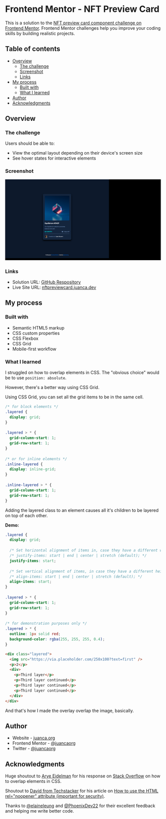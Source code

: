 # Frontend Mentor - NFT Preview Card

This is a solution to the [NFT preview card component challenge on Frontend Mentor](https://www.frontendmentor.io/challenges/nft-preview-card-component-SbdUL_w0U). Frontend Mentor challenges help you improve your coding skills by building realistic projects.

## Table of contents

- [Overview](#overview)
  - [The challenge](#the-challenge)
  - [Screenshot](#screenshot)
  - [Links](#links)
- [My process](#my-process)
  - [Built with](#built-with)
  - [What I learned](#what-i-learned)
- [Author](#author)
- [Acknowledgments](#acknowledgments)

## Overview

### The challenge

Users should be able to:

- View the optimal layout depending on their device's screen size
- See hover states for interactive elements

### Screenshot

![](./images/screenshot.png)

### Links

- Solution URL: [GitHub Respository](https://github.com/juancaorg/nft-preview-card)
- Live Site URL: [nftpreviewcard.juanca.dev](https://nftpreviewcard.juanca.dev)

## My process

### Built with

- Semantic HTML5 markup
- CSS custom properties
- CSS Flexbox
- CSS Grid
- Mobile-first workflow

### What I learned

I struggled on how to overlap elements in CSS. The "obvious choice" would be to use `position: absolute`.

However, there's a better way using CSS Grid.

Using CSS Grid, you can set all the grid items to be in the same cell.

```css
/* for block elements */
.layered {
  display: grid;
}

.layered > * {
  grid-column-start: 1;
  grid-row-start: 1;
}

/* or for inline elements */
.inline-layered {
  display: inline-grid;
}

.inline-layered > * {
  grid-column-start: 1;
  grid-row-start: 1;
}
```

Adding the layered class to an element causes all it's children to be layered on top of each other.

**Demo:**

```css
.layered {
  display: grid;

  /* Set horizontal alignment of items in, case they have a different width. */
  /* justify-items: start | end | center | stretch (default); */
  justify-items: start;

  /* Set vertical alignment of items, in case they have a different height. */
  /* align-items: start | end | center | stretch (default); */
  align-items: start;
}

.layered > * {
  grid-column-start: 1;
  grid-row-start: 1;
}

/* for demonstration purposes only */
.layered > * {
  outline: 1px solid red;
  background-color: rgba(255, 255, 255, 0.4);
}
```

```html
<div class="layered">
  <img src="https://via.placeholder.com/250x100?text=first" />
  <p>2</p>
  <div>
    <p>Third layer</p>
    <p>Third layer continued</p>
    <p>Third layer continued</p>
    <p>Third layer continued</p>
  </div>
</div>
```

And that's how I made the overlay overlap the image, basically.

## Author

- Website - [juanca.org](https://www.juanca.org)
- Frontend Mentor - [@juancaorg](https://www.frontendmentor.io/profile/juancaorg)
- Twitter - [@juancaorg](https://twitter.com/juancaorg)

## Acknowledgments

Huge shoutout to [Arye Eidelman](https://stackoverflow.com/users/3458162/arye-eidelman) for his response on [Stack Overflow](https://stackoverflow.com/questions/2027657/overlapping-elements-in-css) on how to overlap elements in CSS.

Shoutout to [David from Techstacker](https://techstacker.com) for his article on [How to use the HTML rel="noopener" attribute (important for security)](https://techstacker.com/html-noopener-attribute/).

Thanks to [@elaineleung](https://github.com/elaineleung) and [@PhoenixDev22](https://github.com/PhoenixDev22) for their excellent feedback and helping me write better code.
